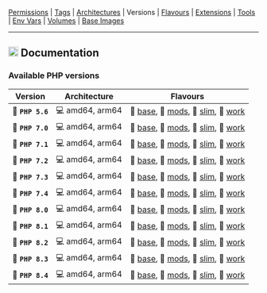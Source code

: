 [Permissions](syncronize-file-permissions.md) |
[Tags](docker-tags.md) |
[Architectures](supported-architectures.md) |
Versions |
[Flavours](flavours.md) |
[Extensions](php-modules.md) |
[Tools](available-tools.md) |
[Env Vars](docker-env-variables.md) |
[Volumes](docker-volumes.md) |
[Base Images](base-images.md)

---

<h2><img name="Documentation" title="Documentation" width="20" src="https://github.com/devilbox/artwork/raw/master/submissions_logo/cytopia/01/png/logo_64_trans.png"> Documentation</h2>



### Available PHP versions

| Version          | Architecture    | Flavours                                                                                                                                                                                   |
|------------------|-----------------|--------------------------------------------------------------------------------------------------------------------------------------------------------------------------------------------|
| 🐘 **`PHP 5.6`** | 💻 amd64, arm64 | 📂 [base](../Dockerfiles/base/Dockerfile-5.6), 📂 [mods](../Dockerfiles/mods/Dockerfile-5.6), 📂 [slim](../Dockerfiles/slim/Dockerfile-5.6), 📂 [work](../Dockerfiles/work/Dockerfile-5.6) |
| 🐘 **`PHP 7.0`** | 💻 amd64, arm64 | 📂 [base](../Dockerfiles/base/Dockerfile-7.0), 📂 [mods](../Dockerfiles/mods/Dockerfile-7.0), 📂 [slim](../Dockerfiles/slim/Dockerfile-7.0), 📂 [work](../Dockerfiles/work/Dockerfile-7.0) |
| 🐘 **`PHP 7.1`** | 💻 amd64, arm64 | 📂 [base](../Dockerfiles/base/Dockerfile-7.1), 📂 [mods](../Dockerfiles/mods/Dockerfile-7.1), 📂 [slim](../Dockerfiles/slim/Dockerfile-7.1), 📂 [work](../Dockerfiles/work/Dockerfile-7.1) |
| 🐘 **`PHP 7.2`** | 💻 amd64, arm64 | 📂 [base](../Dockerfiles/base/Dockerfile-7.2), 📂 [mods](../Dockerfiles/mods/Dockerfile-7.2), 📂 [slim](../Dockerfiles/slim/Dockerfile-7.2), 📂 [work](../Dockerfiles/work/Dockerfile-7.2) |
| 🐘 **`PHP 7.3`** | 💻 amd64, arm64 | 📂 [base](../Dockerfiles/base/Dockerfile-7.3), 📂 [mods](../Dockerfiles/mods/Dockerfile-7.3), 📂 [slim](../Dockerfiles/slim/Dockerfile-7.3), 📂 [work](../Dockerfiles/work/Dockerfile-7.3) |
| 🐘 **`PHP 7.4`** | 💻 amd64, arm64 | 📂 [base](../Dockerfiles/base/Dockerfile-7.4), 📂 [mods](../Dockerfiles/mods/Dockerfile-7.4), 📂 [slim](../Dockerfiles/slim/Dockerfile-7.4), 📂 [work](../Dockerfiles/work/Dockerfile-7.4) |
| 🐘 **`PHP 8.0`** | 💻 amd64, arm64 | 📂 [base](../Dockerfiles/base/Dockerfile-8.0), 📂 [mods](../Dockerfiles/mods/Dockerfile-8.0), 📂 [slim](../Dockerfiles/slim/Dockerfile-8.0), 📂 [work](../Dockerfiles/work/Dockerfile-8.0) |
| 🐘 **`PHP 8.1`** | 💻 amd64, arm64 | 📂 [base](../Dockerfiles/base/Dockerfile-8.1), 📂 [mods](../Dockerfiles/mods/Dockerfile-8.1), 📂 [slim](../Dockerfiles/slim/Dockerfile-8.1), 📂 [work](../Dockerfiles/work/Dockerfile-8.1) |
| 🐘 **`PHP 8.2`** | 💻 amd64, arm64 | 📂 [base](../Dockerfiles/base/Dockerfile-8.2), 📂 [mods](../Dockerfiles/mods/Dockerfile-8.2), 📂 [slim](../Dockerfiles/slim/Dockerfile-8.2), 📂 [work](../Dockerfiles/work/Dockerfile-8.2) |
| 🐘 **`PHP 8.3`** | 💻 amd64, arm64 | 📂 [base](../Dockerfiles/base/Dockerfile-8.3), 📂 [mods](../Dockerfiles/mods/Dockerfile-8.3), 📂 [slim](../Dockerfiles/slim/Dockerfile-8.3), 📂 [work](../Dockerfiles/work/Dockerfile-8.3) |
| 🐘 **`PHP 8.4`** | 💻 amd64, arm64 | 📂 [base](../Dockerfiles/base/Dockerfile-8.4), 📂 [mods](../Dockerfiles/mods/Dockerfile-8.4), 📂 [slim](../Dockerfiles/slim/Dockerfile-8.4), 📂 [work](../Dockerfiles/work/Dockerfile-8.4) |
